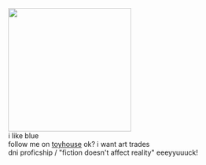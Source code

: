 <img src="https://64.media.tumblr.com/b826b297a3f0bce690389864441f9073/tumblr_ok9m72QrcX1r2njwko1_r1_640.gifv" class="fr-fic fr-dii fr-fil" width="250" height="auto">

<br>
i like blue
<br>
follow me on <a href="https://toyhou.se/happy-chaos">toyhouse</a> ok? i want art trades
<br>
dni proficship / "fiction doesn't affect reality" eeeyyuuuck!

